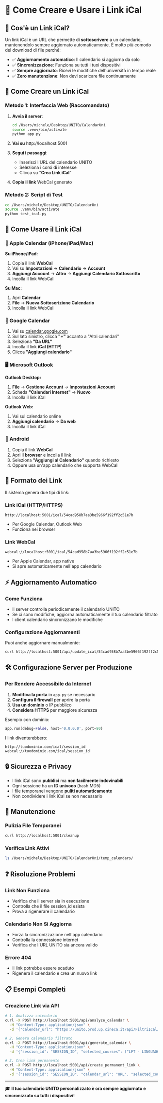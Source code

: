 # 🔗 Come Creare e Usare i Link iCal

## 📅 Cos'è un Link iCal?

Un link iCal è un URL che permette di **sottoscrivere** a un calendario, mantenendolo sempre aggiornato automaticamente. È molto più comodo del download di file perché:

- ✅ **Aggiornamento automatico**: Il calendario si aggiorna da solo
- ✅ **Sincronizzazione**: Funziona su tutti i tuoi dispositivi
- ✅ **Sempre aggiornato**: Ricevi le modifiche dell'università in tempo reale
- ✅ **Zero manutenzione**: Non devi scaricare file continuamente

## 🚀 Come Creare un Link iCal

### **Metodo 1: Interfaccia Web (Raccomandato)**

1. **Avvia il server**:
   ```bash
   cd /Users/michele/Desktop/UNITO/CalendarUni
   source .venv/bin/activate
   python app.py
   ```

2. **Vai su** http://localhost:5001

3. **Segui i passaggi**:
   - Inserisci l'URL del calendario UNITO
   - Seleziona i corsi di interesse
   - Clicca su "**Crea Link iCal**"

4. **Copia il link** WebCal generato

### **Metodo 2: Script di Test**

```bash
cd /Users/michele/Desktop/UNITO/CalendarUni
source .venv/bin/activate
python test_ical.py
```

## 📱 Come Usare il Link iCal

### **🍎 Apple Calendar (iPhone/iPad/Mac)**

**Su iPhone/iPad:**
1. Copia il link **WebCal**
2. Vai su **Impostazioni** → **Calendario** → **Account**
3. **Aggiungi Account** → **Altro** → **Aggiungi Calendario Sottoscritto**
4. Incolla il link WebCal

**Su Mac:**
1. Apri **Calendar**
2. **File** → **Nuova Sottoscrizione Calendario**
3. Incolla il link WebCal

### **📧 Google Calendar**

1. Vai su [calendar.google.com](https://calendar.google.com)
2. Sul lato sinistro, clicca **"+"** accanto a "Altri calendari"
3. Seleziona **"Da URL"**
4. Incolla il link **iCal (HTTP)**
5. Clicca **"Aggiungi calendario"**

### **🖥️ Microsoft Outlook**

**Outlook Desktop:**
1. **File** → **Gestione Account** → **Impostazioni Account**
2. Scheda **"Calendari Internet"** → **Nuovo**
3. Incolla il link iCal

**Outlook Web:**
1. Vai sul calendario online
2. **Aggiungi calendario** → **Da web**
3. Incolla il link iCal

### **📱 Android**

1. Copia il link **WebCal**
2. Apri il **browser** e incolla il link
3. Seleziona **"Aggiungi al Calendario"** quando richiesto
4. Oppure usa un'app calendario che supporta WebCal

## 🔧 Formato dei Link

Il sistema genera due tipi di link:

### **Link iCal (HTTP/HTTPS)**
```
http://localhost:5001/ical/54cad958b7aa3be5966f192ff2c51e7b
```
- Per Google Calendar, Outlook Web
- Funziona nei browser

### **Link WebCal**
```
webcal://localhost:5001/ical/54cad958b7aa3be5966f192ff2c51e7b
```
- Per Apple Calendar, app native
- Si apre automaticamente nell'app calendario

## ⚡ Aggiornamento Automatico

### **Come Funziona**
- Il server controlla periodicamente il calendario UNITO
- Se ci sono modifiche, aggiorna automaticamente il tuo calendario filtrato
- I client calendario sincronizzano le modifiche

### **Configurazione Aggiornamenti**

Puoi anche aggiornare manualmente:
```bash
curl http://localhost:5001/api/update_ical/54cad958b7aa3be5966f192ff2c51e7b
```

## 🛠️ Configurazione Server per Produzione

### **Per Rendere Accessibile da Internet**

1. **Modifica la porta** in `app.py` se necessario
2. **Configura il firewall** per aprire la porta
3. **Usa un dominio** o IP pubblico
4. **Considera HTTPS** per maggiore sicurezza

Esempio con dominio:
```python
app.run(debug=False, host='0.0.0.0', port=80)
```

I link diventerebbero:
```
http://tuodominio.com/ical/session_id
webcal://tuodominio.com/ical/session_id
```

## 🔒 Sicurezza e Privacy

- I link iCal sono **pubblici** ma **non facilmente indovinabili**
- Ogni sessione ha un **ID univoco** (hash MD5)
- I file temporanei vengono **puliti automaticamente**
- Non condividere i link iCal se non necessario

## 🧹 Manutenzione

### **Pulizia File Temporanei**
```bash
curl http://localhost:5001/cleanup
```

### **Verifica Link Attivi**
```bash
ls /Users/michele/Desktop/UNITO/CalendarUni/temp_calendars/
```

## ❓ Risoluzione Problemi

### **Link Non Funziona**
- Verifica che il server sia in esecuzione
- Controlla che il file session_id esista
- Prova a rigenerare il calendario

### **Calendario Non Si Aggiorna**
- Forza la sincronizzazione nell'app calendario
- Controlla la connessione internet
- Verifica che l'URL UNITO sia ancora valido

### **Errore 404**
- Il link potrebbe essere scaduto
- Rigenera il calendario e crea un nuovo link

## 📋 Esempi Completi

### **Creazione Link via API**

```bash
# 1. Analizza calendario
curl -X POST http://localhost:5001/api/analyze_calendar \
  -H "Content-Type: application/json" \
  -d '{"calendar_url": "https://unito.prod.up.cineca.it/api/FiltriICal/impegniICal?id=68a470316e83cc00195a4a8f"}'

# 2. Genera calendario filtrato
curl -X POST http://localhost:5001/api/generate_calendar \
  -H "Content-Type: application/json" \
  -d '{"session_id": "SESSION_ID", "selected_courses": ["LFT - LINGUAGGI E FORMALI E TRADUTTORI"], "calendar_url": "URL"}'

# 3. Crea link permanente
curl -X POST http://localhost:5001/api/create_permanent_link \
  -H "Content-Type: application/json" \
  -d '{"session_id": "SESSION_ID", "calendar_url": "URL", "selected_courses": ["CORSO1", "CORSO2"]}'
```

---

🎓 **Il tuo calendario UNITO personalizzato è ora sempre aggiornato e sincronizzato su tutti i dispositivi!**